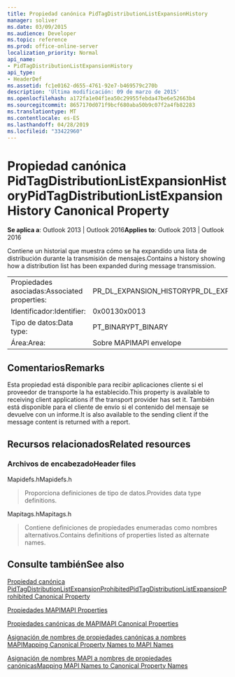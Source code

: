 ```yaml
---
title: Propiedad canónica PidTagDistributionListExpansionHistory
manager: soliver
ms.date: 03/09/2015
ms.audience: Developer
ms.topic: reference
ms.prod: office-online-server
localization_priority: Normal
api_name:
- PidTagDistributionListExpansionHistory
api_type:
- HeaderDef
ms.assetid: fc1e0162-d655-4761-92e7-b469579c270b
description: 'Última modificación: 09 de marzo de 2015'
ms.openlocfilehash: a172fa1e04f1ea50c29955febda47be6e52663b4
ms.sourcegitcommit: 8657170d071f9bcf680aba50b9c07f2a4fb82283
ms.translationtype: MT
ms.contentlocale: es-ES
ms.lasthandoff: 04/28/2019
ms.locfileid: "33422960"
---
```

# <a name="pidtagdistributionlistexpansionhistory-canonical-property"></a><span data-ttu-id="aec26-103">Propiedad canónica PidTagDistributionListExpansionHistory</span><span class="sxs-lookup"><span data-stu-id="aec26-103">PidTagDistributionListExpansionHistory Canonical Property</span></span>

  
  
<span data-ttu-id="aec26-104">**Se aplica a**: Outlook 2013 | Outlook 2016</span><span class="sxs-lookup"><span data-stu-id="aec26-104">**Applies to**: Outlook 2013 | Outlook 2016</span></span> 
  
<span data-ttu-id="aec26-105">Contiene un historial que muestra cómo se ha expandido una lista de distribución durante la transmisión de mensajes.</span><span class="sxs-lookup"><span data-stu-id="aec26-105">Contains a history showing how a distribution list has been expanded during message transmission.</span></span> 
  
|||
|:-----|:-----|
|<span data-ttu-id="aec26-106">Propiedades asociadas:</span><span class="sxs-lookup"><span data-stu-id="aec26-106">Associated properties:</span></span>  <br/> |<span data-ttu-id="aec26-107">PR_DL_EXPANSION_HISTORY</span><span class="sxs-lookup"><span data-stu-id="aec26-107">PR_DL_EXPANSION_HISTORY</span></span>  <br/> |
|<span data-ttu-id="aec26-108">Identificador:</span><span class="sxs-lookup"><span data-stu-id="aec26-108">Identifier:</span></span>  <br/> |<span data-ttu-id="aec26-109">0x0013</span><span class="sxs-lookup"><span data-stu-id="aec26-109">0x0013</span></span>  <br/> |
|<span data-ttu-id="aec26-110">Tipo de datos:</span><span class="sxs-lookup"><span data-stu-id="aec26-110">Data type:</span></span>  <br/> |<span data-ttu-id="aec26-111">PT_BINARY</span><span class="sxs-lookup"><span data-stu-id="aec26-111">PT_BINARY</span></span>  <br/> |
|<span data-ttu-id="aec26-112">Área:</span><span class="sxs-lookup"><span data-stu-id="aec26-112">Area:</span></span>  <br/> |<span data-ttu-id="aec26-113">Sobre MAPI</span><span class="sxs-lookup"><span data-stu-id="aec26-113">MAPI envelope</span></span>  <br/> |
   
## <a name="remarks"></a><span data-ttu-id="aec26-114">Comentarios</span><span class="sxs-lookup"><span data-stu-id="aec26-114">Remarks</span></span>

<span data-ttu-id="aec26-115">Esta propiedad está disponible para recibir aplicaciones cliente si el proveedor de transporte la ha establecido.</span><span class="sxs-lookup"><span data-stu-id="aec26-115">This property is available to receiving client applications if the transport provider has set it.</span></span> <span data-ttu-id="aec26-116">También está disponible para el cliente de envío si el contenido del mensaje se devuelve con un informe.</span><span class="sxs-lookup"><span data-stu-id="aec26-116">It is also available to the sending client if the message content is returned with a report.</span></span> 
  
## <a name="related-resources"></a><span data-ttu-id="aec26-117">Recursos relacionados</span><span class="sxs-lookup"><span data-stu-id="aec26-117">Related resources</span></span>

### <a name="header-files"></a><span data-ttu-id="aec26-118">Archivos de encabezado</span><span class="sxs-lookup"><span data-stu-id="aec26-118">Header files</span></span>

<span data-ttu-id="aec26-119">Mapidefs.h</span><span class="sxs-lookup"><span data-stu-id="aec26-119">Mapidefs.h</span></span>
  
> <span data-ttu-id="aec26-120">Proporciona definiciones de tipo de datos.</span><span class="sxs-lookup"><span data-stu-id="aec26-120">Provides data type definitions.</span></span>
    
<span data-ttu-id="aec26-121">Mapitags.h</span><span class="sxs-lookup"><span data-stu-id="aec26-121">Mapitags.h</span></span>
  
> <span data-ttu-id="aec26-122">Contiene definiciones de propiedades enumeradas como nombres alternativos.</span><span class="sxs-lookup"><span data-stu-id="aec26-122">Contains definitions of properties listed as alternate names.</span></span>
    
## <a name="see-also"></a><span data-ttu-id="aec26-123">Consulte también</span><span class="sxs-lookup"><span data-stu-id="aec26-123">See also</span></span>



[<span data-ttu-id="aec26-124">Propiedad canónica PidTagDistributionListExpansionProhibited</span><span class="sxs-lookup"><span data-stu-id="aec26-124">PidTagDistributionListExpansionProhibited Canonical Property</span></span>](pidtagdistributionlistexpansionprohibited-canonical-property.md)


[<span data-ttu-id="aec26-125">Propiedades MAPI</span><span class="sxs-lookup"><span data-stu-id="aec26-125">MAPI Properties</span></span>](mapi-properties.md)
  
[<span data-ttu-id="aec26-126">Propiedades canónicas de MAPI</span><span class="sxs-lookup"><span data-stu-id="aec26-126">MAPI Canonical Properties</span></span>](mapi-canonical-properties.md)
  
[<span data-ttu-id="aec26-127">Asignación de nombres de propiedades canónicas a nombres MAPI</span><span class="sxs-lookup"><span data-stu-id="aec26-127">Mapping Canonical Property Names to MAPI Names</span></span>](mapping-canonical-property-names-to-mapi-names.md)
  
[<span data-ttu-id="aec26-128">Asignación de nombres MAPI a nombres de propiedades canónicas</span><span class="sxs-lookup"><span data-stu-id="aec26-128">Mapping MAPI Names to Canonical Property Names</span></span>](mapping-mapi-names-to-canonical-property-names.md)

